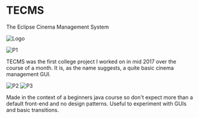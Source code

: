 # TECMS
The Eclipse Cinema Management System

![Logo](https://i.imgur.com/Y3UOoNd.png)

![P1](https://www.gyazo.com/754151e39e4970a5add3a0abe21e2d17)

TECMS was the first college project I worked on in mid 2017 over the course of a month. It is, as the name suggests, a quite basic cinema management GUI.

![P2](https://www.gyazo.com/513d65de2a54be33c90837ce1553cf7d)
![P3](https://www.gyazo.com/6d5127a92d087ef40fdcf63483870c58)


Made in the context of a beginners java course so don't expect more than a default front-end and no design patterns. Useful to experiment with GUIs and basic transitions.

